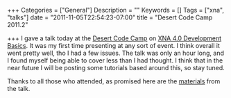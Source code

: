 +++
Categories = ["General"]
Description = ""
Keywords = []
Tags = ["xna", "talks"]
date = "2011-11-05T22:54:23-07:00"
title = "Desert Code Camp 2011.2"

+++
I gave a talk today at the <a href="http://nov2011.desertcodecamp.com/" target="_blank">Desert Code Camp</a> on <a href="http://nov2011.desertcodecamp.com/session/398" target="_blank">XNA 4.0 Development Basics</a>. It was my first time presenting at any sort of event. I think overall it went pretty well, tho I had a few issues. The talk was only an hour long, and I found myself being able to cover less than I had thought. I think that in the near future I will be posting some tutorials based around this, so stay tuned.

Thanks to all those who attended, as promised here are the <a href="https://docs.google.com/open?id=0B6DOWf9Gtu5PZmI0NjAwNjItYmYwYS00NTk3LWFlNTQtNzdkYjBmNTg1NDgx" target="_blank">materials</a> from the talk.
